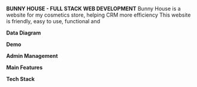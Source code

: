 **BUNNY HOUSE - FULL STACK WEB DEVELOPMENT**
Bunny House is a website for my cosmetics store, helping CRM more efficiency
This website is friendly, easy to use, functional and 

**Data Diagram**

**Demo**

**Admin Management**

**Main Features**

**Tech Stack**
